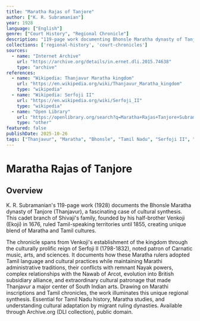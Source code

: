 ```yaml
---
title: "Maratha Rajas of Tanjore"
author: ["K. R. Subramanian"]
year: 1928
language: ["English"]
genre: ["Court History", "Regional Chronicle"]
description: "119-page work documenting Bhonsle Maratha dynasty of Tanjore (Thanjavur), cadet branch of Shivaji's family ruling Tamil-speaking territories 1676-1855. Chronicles reign from Venkoji (Ekoji), Shivaji's half-brother who founded kingdom, through culturally significant Serfoji II. Details how Maratha rulers adopted Tamil culture while maintaining Marathi traditions, conflicts with Nayak remnants, relationships with Nawab of Arcot, British subsidiary alliances, and patronage of Carnatic music and art."
collections: ['regional-history', 'court-chronicles']
sources:
  - name: "Internet Archive"
    url: "https://archive.org/details/in.ernet.dli.2015.74638"
    type: "archive"
references:
  - name: "Wikipedia: Thanjavur Maratha kingdom"
    url: "https://en.wikipedia.org/wiki/Thanjavur_Maratha_kingdom"
    type: "wikipedia"
  - name: "Wikipedia: Serfoji II"
    url: "https://en.wikipedia.org/wiki/Serfoji_II"
    type: "wikipedia"
  - name: "Open Library"
    url: "https://openlibrary.org/search?q=Maratha+Rajas+Tanjore+Subramanian&mode=everything"
    type: "other"
featured: false
publishDate: 2025-10-26
tags: ["Thanjavur", "Maratha", "Bhonsle", "Tamil Nadu", "Serfoji II", "Venkoji", "Carnatic music", "Cultural synthesis", "Regional history", "Nayak"]
---
```


# Maratha Rajas of Tanjore

## Overview

K. R. Subramanian's 119-page work (1928) documents the Bhonsle Maratha dynasty of Tanjore (Thanjavur), a fascinating case of cultural synthesis. This cadet branch of Shivaji's family, founded by his half-brother Venkoji (Ekoji) in 1676, ruled Tamil-speaking territories until 1855, creating unique blend of Maratha and Tamil cultures.

The chronicle spans from Venkoji's establishment of the kingdom through the culturally prolific reign of Serfoji II (1798-1832), noted patron of Carnatic music, arts, and sciences. It documents how these Maratha rulers adopted Tamil language and cultural practices while maintaining Marathi administrative traditions, their conflicts with remnant Nayak powers, complex relationships with the Nawab of Arcot, evolution into British subsidiary alliance, and extraordinary cultural patronage that made Thanjavur a major center of South Indian arts. Drawing on Marathi inscriptions and Tamil chronicles, the work illuminates this unique regional synthesis. Essential for Tamil Nadu history, Maratha studies, and understanding cultural adaptation by migrant ruling dynasties. Available through Archive.org (DLI collection), public domain.
